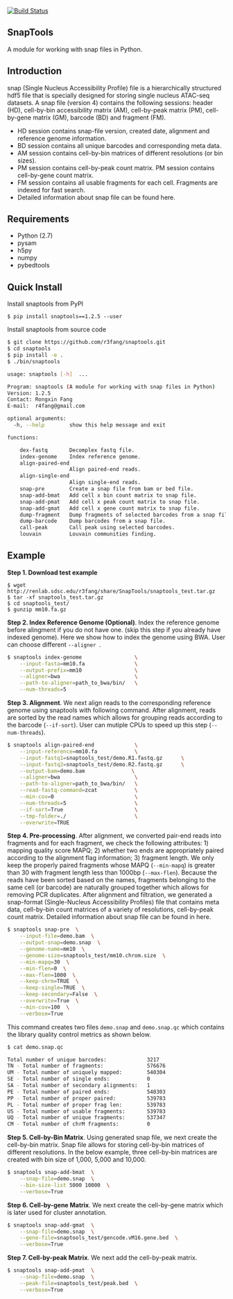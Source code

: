 [![Build Status](https://travis-ci.org/r3fang/SnapTools.svg?branch=master)](https://travis-ci.org/r3fang/SnapTools)

## SnapTools
A module for working with snap files in Python.

## Introduction
snap (Single Nucleus Accessibility Profile) file is a hierarchically structured hdf5 file that is specially designed for storing single nucleus ATAC-seq datasets. A snap file (version 4) contains the following sessions: header (HD), cell-by-bin accessibility matrix (AM), cell-by-peak matrix (PM), cell-by-gene matrix (GM), barcode (BD) and fragment (FM). 

* HD session contains snap-file version, created date, alignment and reference genome information. 
* BD session contains all unique barcodes and corresponding meta data. 
* AM session contains cell-by-bin matrices of different resolutions (or bin sizes). 
* PM session contains cell-by-peak count matrix. PM session contains cell-by-gene count matrix. 
* FM session contains all usable fragments for each cell. Fragments are indexed for fast search. 
* Detailed information about snap file can be found here.

## Requirements 
* Python (2.7)
* pysam
* h5py
* numpy
* pybedtools

## Quick Install 
Install snaptools from PyPI

```
$ pip install snaptools==1.2.5 --user
```

Install snaptools from source code

```bash
$ git clone https://github.com/r3fang/snaptools.git
$ cd snaptools
$ pip install -e .
$ ./bin/snaptools

usage: snaptools [-h]  ...

Program: snaptools (A module for working with snap files in Python)
Version: 1.2.5
Contact: Rongxin Fang
E-mail:  r4fang@gmail.com

optional arguments:
  -h, --help        show this help message and exit

functions:

    dex-fastq       Decomplex fastq file.
    index-genome    Index reference genome.
    align-paired-end
                    Align paired-end reads.
    align-single-end
                    Align single-end reads.
    snap-pre        Create a snap file from bam or bed file.
    snap-add-bmat   Add cell x bin count matrix to snap file.
    snap-add-pmat   Add cell x peak count matrix to snap file.
    snap-add-gmat   Add cell x gene count matrix to snap file.
    dump-fragment   Dump fragments of selected barcodes from a snap file.
    dump-barcode    Dump barcodes from a snap file.
    call-peak       Call peak using selected barcodes.
    louvain         Louvain communities finding.
```

## Example

**Step 1. Download test example**

```
$ wget http://renlab.sdsc.edu/r3fang/share/SnapTools/snaptools_test.tar.gz
$ tar -xf snaptools_test.tar.gz
$ cd snaptools_test/
$ gunzip mm10.fa.gz
```

**Step 2. Index Reference Genome (Optional)**. 
Index the reference genome before alingment if you do not have one. (skip this step if you already have indexed genome). Here we show how to index the genome using BWA. User can choose different `--aligner `. 

```bash
$ snaptools index-genome                 \
	--input-fasta=mm10.fa                \
	--output-prefix=mm10                 \
    --aligner=bwa                        \
	--path-to-aligner=path_to_bwa/bin/   \
	--num-threads=5
```

**Step 3. Alignment**. 
We next align reads to the corresponding reference genome using snaptools with following command. After alignment, reads are sorted by the read names which allows for grouping reads according to the barcode (`--if-sort`). User can mutiple CPUs to speed up this step (`--num-threads`).

```bash
$ snaptools align-paired-end             \
	--input-reference=mm10.fa            \
	--input-fastq1=snaptools_test/demo.R1.fastq.gz      \
	--input-fastq2=snaptools_test/demo.R2.fastq.gz      \
	--output-bam=demo.bam               \
	--aligner=bwa                        \
	--path-to-aligner=path_to_bwa/bin/   \
	--read-fastq-command=zcat            \
	--min-cov=0                          \
	--num-threads=5                      \
	--if-sort=True                       \
	--tmp-folder=./                      \
	--overwrite=TRUE                     
```

**Step 4. Pre-processing**. 
After alignment, we converted pair-end reads into fragments and for each fragment, we check the following attributes: 1) mapping quality score MAPQ; 2) whether two ends are appropriately paired according to the alignment flag information; 3) fragment length. We only keep the properly paired fragments whose MAPQ (`--min-mapq`) is greater than 30 with fragment length less than 1000bp (`--max-flen`). Because the reads have been sorted based on the names, fragments belonging to the same cell (or barcode) are naturally grouped together which allows for removing PCR duplicates. After alignment and filtration, we generated a snap-format (Single-Nucleus Accessibility Profiles) file that contains meta data, cell-by-bin count matrices of a variety of resolutions, cell-by-peak count matrix. Detailed information about snap file can be found in here. 

```bash
$ snaptools snap-pre  \
	--input-file=demo.bam  \
	--output-snap=demo.snap  \
	--genome-name=mm10  \
	--genome-size=snaptools_test/mm10.chrom.size  \
	--min-mapq=30  \
	--min-flen=0  \
	--max-flen=1000  \
	--keep-chrm=TRUE  \
	--keep-single=TRUE  \
	--keep-secondary=False  \
	--overwrite=True  \
	--min-cov=100  \
	--verbose=True
```

This command creates two files `demo.snap` and `demo.snap.qc` which contains the library quality control metrics as shown below.

```bash
$ cat demo.snap.qc

Total number of unique barcodes:             3217
TN - Total number of fragments:              576676
UM - Total number of uniquely mapped:        540304
SE - Total number of single ends:            0
SA - Total number of secondary alignments:   1
PE - Total number of paired ends:            540303
PP - Total number of proper paired:          539783
PL - Total number of proper frag len:        539783
US - Total number of usable fragments:       539783
UQ - Total number of unique fragments:       537347
CM - Total number of chrM fragments:         0
```

**Step 5. Cell-by-Bin Matrix**. 
Using generated snap file, we next create the cell-by-bin matrix. Snap file allows for storing cell-by-bin matrices of different resolutions. In the below example, three cell-by-bin matrices are created with bin size of 1,000, 5,000 and 10,000. 

```bash
$ snaptools snap-add-bmat  \
	--snap-file=demo.snap  \
	--bin-size-list 5000 10000  \
	--verbose=True
```

**Step 6. Cell-by-gene Matrix**. 
We next create the cell-by-gene matrix which is later used for cluster annotation.

```bash
$ snaptools snap-add-gmat  \
	--snap-file=demo.snap  \
	--gene-file=snaptools_test/gencode.vM16.gene.bed  \
	--verbose=True
```

**Step 7. Cell-by-peak Matrix**. 
We next add the cell-by-peak matrix.

```bash
$ snaptools snap-add-pmat  \
	--snap-file=demo.snap  \
	--peak-file=snaptools_test/peak.bed  \
	--verbose=True
```



